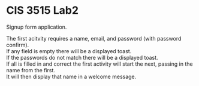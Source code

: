 # CIS 3515 Lab2
Signup form application.

The first acitvity requires a name, email, and password (with password confirm).<br/>
If any field is empty there will be a displayed toast.<br/>
If the passwords do not match there will be a displayed toast.<br/>
If all is filled in and correct the first activity will start the next,
passing in the name from the first.<br/>
It will then display that name in a welcome message.
